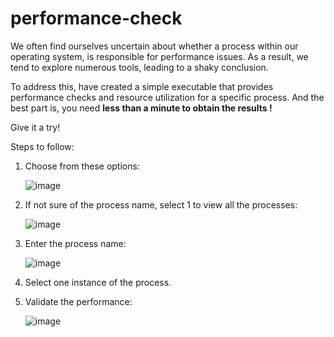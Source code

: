 
   # performance-check

We often find ourselves uncertain about whether a process within our operating system, is responsible for performance issues. 
As a result, we tend to explore numerous tools, leading to a shaky conclusion.

To address this, have created a simple executable that provides performance checks and resource utilization for a specific process. 
And the best part is, you need **less than a minute to obtain the results !**

Give it a try!

Steps to follow:
1) Choose from these options:
   
   ![image](https://github.com/shrutisawant6/performance-check/assets/140047758/2bf10d9e-de3b-433d-bc87-22eb0ae938ec)
2) If not sure of the process name, select 1 to view all the processes:
   
   ![image](https://github.com/shrutisawant6/performance-check-exe/assets/140047758/376bb313-94f2-4e5e-b2ce-1f6b1e2f6e2e)
3) Enter the process name:
   
   ![image](https://github.com/shrutisawant6/performance-check-exe/assets/140047758/908ddf2a-9eec-459c-93d9-24637cf7b155)
4) Select one instance of the process.
5) Validate the performance:
   
   ![image](https://github.com/shrutisawant6/performance-check-exe/assets/140047758/f2bf7190-add0-4f82-b83a-36a93a041142)

